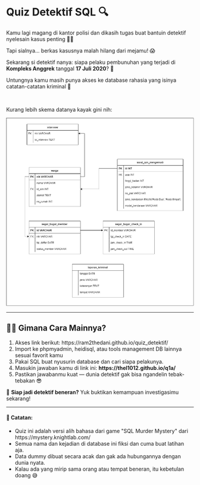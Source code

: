 <h1>Quiz Detektif SQL 🔍</h1>

<p>Kamu lagi magang di kantor polisi dan dikasih tugas buat bantuin detektif nyelesain kasus penting 🕵️‍♀️</p>
<p>Tapi sialnya... berkas kasusnya malah hilang dari mejamu! 😱</p>
<p>Sekarang si detektif nanya: siapa pelaku pembunuhan yang terjadi di <b>Kompleks Anggrek</b> tanggal <b>17 Juli 2020</b>? 🤔</p>

<p>Untungnya kamu masih punya akses ke database rahasia yang isinya catatan-catatan kriminal 🔐</p>
<br>
<p>Kurang lebih skema datanya kayak gini nih:</p>

![skema_detektif](skema_detektif.jpg)

<hr>

<h2>🕵️‍♂️ Gimana Cara Mainnya?</h2>

<ol>
<li>Akses link berikut: https://ram2thedani.github.io/quiz_detektif/</li>
<li>Import ke phpmyadmin, heidisql, atau tools management DB lainnya sesuai favorit kamu</li>
<li>Pakai SQL buat nyusurin database dan cari siapa pelakunya.</li>
<li>Masukin jawaban kamu di link ini: <b>https://thel1012.github.io/q1a/</b></li>
<li>Pastikan jawabanmu kuat — dunia detektif gak bisa ngandelin tebak-tebakan 😎</li>
</ol>

<p>🔎 <b>Siap jadi detektif beneran?</b> Yuk buktikan kemampuan investigasimu sekarang!</p>

<hr>

<h4>📌 Catatan:</h4>
<ul>
  <li>Quiz ini adalah versi alih bahasa dari game "SQL Murder Mystery" dari https://mystery.knightlab.com/</li>
  <li>Semua nama dan kejadian di database ini fiksi dan cuma buat latihan aja.</li>
  <li>Data dummy dibuat secara acak dan gak ada hubungannya dengan dunia nyata.</li>
  <li>Kalau ada yang mirip sama orang atau tempat beneran, itu kebetulan doang 😅</li>
</ul>
